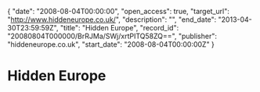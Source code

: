 {
  "date": "2008-08-04T00:00:00", 
  "open_access": true, 
  "target_url": "http://www.hiddeneurope.co.uk/", 
  "description": "", 
  "end_date": "2013-04-30T23:59:59Z", 
  "title": "Hidden Europe", 
  "record_id": "20080804T000000/BrRJMa/SWj/xrtPITQ58ZQ==", 
  "publisher": "hiddeneurope.co.uk", 
  "start_date": "2008-08-04T00:00:00Z"
}

# Hidden Europe

